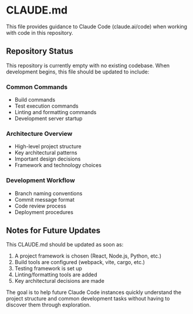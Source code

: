# CLAUDE.md

This file provides guidance to Claude Code (claude.ai/code) when working with code in this repository.

## Repository Status

This repository is currently empty with no existing codebase. When development begins, this file should be updated to include:

### Common Commands
- Build commands
- Test execution commands
- Linting and formatting commands
- Development server startup

### Architecture Overview
- High-level project structure
- Key architectural patterns
- Important design decisions
- Framework and technology choices

### Development Workflow
- Branch naming conventions
- Commit message format
- Code review process
- Deployment procedures

## Notes for Future Updates

This CLAUDE.md should be updated as soon as:
1. A project framework is chosen (React, Node.js, Python, etc.)
2. Build tools are configured (webpack, vite, cargo, etc.)
3. Testing framework is set up
4. Linting/formatting tools are added
5. Key architectural decisions are made

The goal is to help future Claude Code instances quickly understand the project structure and common development tasks without having to discover them through exploration.